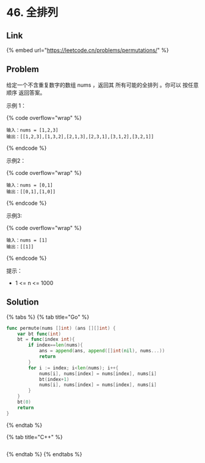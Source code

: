 # 46. 全排列

## Link

{% embed url="https://leetcode.cn/problems/permutations/" %}

## Problem

给定一个不含重复数字的数组 nums ，返回其 所有可能的全排列 。你可以 按任意顺序 返回答案。

示例 1：

{% code overflow="wrap" %}
```
输入：nums = [1,2,3] 
输出：[[1,2,3],[1,3,2],[2,1,3],[2,3,1],[3,1,2],[3,2,1]] 
```
{% endcode %}

示例2：

{% code overflow="wrap" %}
```
输入：nums = [0,1] 
输出：[[0,1],[1,0]] 
```
{% endcode %}

示例3:

{% code overflow="wrap" %}
```
输入：nums = [1] 
输出：[[1]]
```
{% endcode %}

提示：

* 1 <= n <= 1000

## Solution

{% tabs %}
{% tab title="Go" %}
```go
func permute(nums []int) (ans [][]int) {
    var bt func(int)
    bt = func(index int){
        if index==len(nums){
            ans = append(ans, append([]int(nil), nums...))
            return
        }
        for i := index; i<len(nums); i++{
            nums[i], nums[index] = nums[index], nums[i]
            bt(index+1)
            nums[i], nums[index] = nums[index], nums[i]
        } 
    }
    bt(0)
    return 
}
```
{% endtab %}

{% tab title="C++" %}
```cpp
```
{% endtab %}
{% endtabs %}
